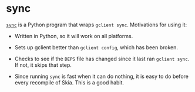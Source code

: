 sync
====

[`sync`](https://skia.googlesource.com/skia.git/+/master/bin/sync)
is a Python program that wraps `gclient sync`.  Motivations for using it:

-  Written in Python, so it will work on all platforms.

-  Sets up gclient better than `gclient config`, which has been broken.

-  Checks to see if the `DEPS` file has changed since it last ran
   `gclient sync`.  If not, it skips that step.

-  Since running `sync` is fast when it can do nothing, it is
   easy to do before every recompile of Skia.  This is a good habit.
